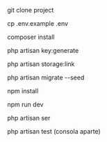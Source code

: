 <p>git clone project</p>
<p>cp .env.example .env</p>
<p>composer install</p>
<p>php artisan key:generate</p>
<p>php artisan storage:link</p>
<p>php artisan migrate --seed</p>
<p>npm install</p>
<p>npm run dev</p>
<p>php artisan ser</p>
<p>php artisan test (consola aparte)</p>
